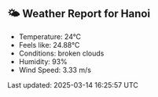 <!-- WEATHER-START -->
## 🌤 Weather Report for Hanoi

- Temperature: 24°C
- Feels like: 24.88°C
- Conditions: broken clouds
- Humidity: 93%
- Wind Speed: 3.33 m/s

Last updated: 2025-03-14 16:25:57 UTC
<!-- WEATHER-END -->
